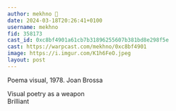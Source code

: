 ```yaml
---
author: mekhno 🎩
date: 2024-03-18T20:26:41+0100
username: mekhno
fid: 358173
cast_id: 0xc8bf4901a61cb7b31896255607b381bd8e298f5e
cast: https://warpcast.com/mekhno/0xc8bf4901
image: https://i.imgur.com/K1h6FeO.jpeg
layout: post
---
```

Poema visual, 1978. Joan Brossa  
  
Visual poetry as a weapon  
Brilliant  

<img src='https://i.imgur.com/K1h6FeO.jpeg' alt='' referrerpolicy='no-referrer'/>